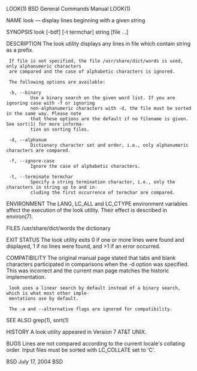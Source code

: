 LOOK(1)                               BSD General Commands Manual                              LOOK(1)

NAME
     look — display lines beginning with a given string

SYNOPSIS
     look [-bdf] [-t termchar] string [file ...]

DESCRIPTION
     The look utility displays any lines in file which contain string as a prefix.

     If file is not specified, the file /usr/share/dict/words is used, only alphanumeric characters
     are compared and the case of alphabetic characters is ignored.

     The following options are available:

     -b, --binary
             Use a binary search on the given word list. If you are ignoring case with -f or ignoring
             non-alphanumeric characters with -d, the file must be sorted in the same way. Please note
             that these options are the default if no filename is given. See sort(1) for more informa‐
             tion on sorting files.

     -d, --alphanum
             Dictionary character set and order, i.e., only alphanumeric characters are compared.

     -f, --ignore-case
             Ignore the case of alphabetic characters.

     -t, --terminate termchar
             Specify a string termination character, i.e., only the characters in string up to and in‐
             cluding the first occurrence of termchar are compared.

ENVIRONMENT
     The LANG, LC_ALL and LC_CTYPE environment variables affect the execution of the look utility.
     Their effect is described in environ(7).

FILES
     /usr/share/dict/words  the dictionary

EXIT STATUS
     The look utility exits 0 if one or more lines were found and displayed, 1 if no lines were found,
     and >1 if an error occurred.

COMPATIBILITY
     The original manual page stated that tabs and blank characters participated in comparisons when
     the -d option was specified.  This was incorrect and the current man page matches the historic
     implementation.

     look uses a linear search by default instead of a binary search, which is what most other imple‐
     mentations use by default.

     The -a and --alternative flags are ignored for compatibility.

SEE ALSO
     grep(1), sort(1)

HISTORY
     A look utility appeared in Version 7 AT&T UNIX.

BUGS
     Lines are not compared according to the current locale's collating order.  Input files must be
     sorted with LC_COLLATE set to ‘C’.

BSD                                          July 17, 2004                                         BSD
